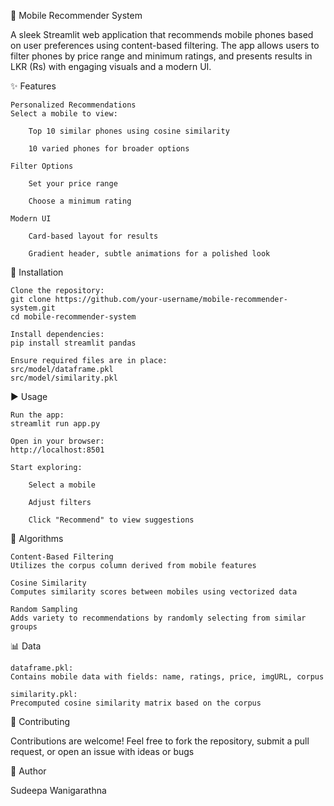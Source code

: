 📱 Mobile Recommender System

A sleek Streamlit web application that recommends mobile phones based on user preferences using content-based filtering. The app allows users to filter phones by price range and minimum ratings, and presents results in LKR (Rs) with engaging visuals and a modern UI.

✨ Features

    Personalized Recommendations
    Select a mobile to view:

        Top 10 similar phones using cosine similarity

        10 varied phones for broader options

    Filter Options

        Set your price range

        Choose a minimum rating

    Modern UI

        Card-based layout for results

        Gradient header, subtle animations for a polished look

🚀 Installation

    Clone the repository:
    git clone https://github.com/your-username/mobile-recommender-system.git
    cd mobile-recommender-system

    Install dependencies:
    pip install streamlit pandas

    Ensure required files are in place:
    src/model/dataframe.pkl
    src/model/similarity.pkl

▶️ Usage

    Run the app:
    streamlit run app.py

    Open in your browser:
    http://localhost:8501

    Start exploring:

        Select a mobile

        Adjust filters

        Click "Recommend" to view suggestions

🧠 Algorithms

    Content-Based Filtering
    Utilizes the corpus column derived from mobile features

    Cosine Similarity
    Computes similarity scores between mobiles using vectorized data

    Random Sampling
    Adds variety to recommendations by randomly selecting from similar groups

📊 Data

    dataframe.pkl:
    Contains mobile data with fields: name, ratings, price, imgURL, corpus

    similarity.pkl:
    Precomputed cosine similarity matrix based on the corpus

🤝 Contributing

Contributions are welcome!
Feel free to fork the repository, submit a pull request, or open an issue with ideas or bugs

👤 Author

Sudeepa Wanigarathna
